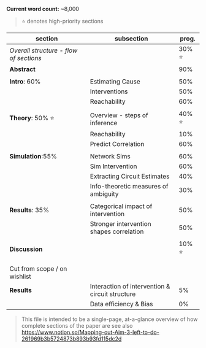 

**Current word count:** ~8,000

> ⭐️ denotes high-priority sections

| section                                | subsection                                      | prog.   |
| -------------------------------------- | ----------------------------------------------- | ------- |
| *Overall structure - flow of sections* |                                                 | 30% ⭐️ |
| **Abstract**                           |                                                 | 90%     |
|                                        |                                                 |         |
| **Intro**: 60%                         | Estimating Cause                                | 50%     |
|                                        | Interventions                                   | 50%     |
|                                        | Reachability                                    | 60%     |
|                                        |                                                 |         |
| **Theory**: 50% ⭐️                    | Overview - steps of inference                   | 40% ⭐️ |
|                                        | Reachability                                    | 10%     |
|                                        | Predict Correlation                             | 60%     |
|                                        |                                                 |         |
| **Simulation**:55%                     | Network Sims                                    | 60%     |
|                                        | Sim Intervention                                | 60%     |
|                                        | Extracting Circuit Estimates                    | 40%     |
|                                        | Info-theoretic measures of ambiguity            | 30%     |
|                                        |                                                 |         |
| **Results**: 35%                       | Categorical impact of intervention              | 50%     |
|                                        | Stronger intervention shapes correlation        | 50%     |
|                                        |                                                 |         |
| **Discussion**                         |                                                 | 10% ⭐️ |
|                                        |                                                 |         |
|                                        |                                                 |         |
| Cut from scope / on wishlist           |                                                 |         |
| **Results**                            | Interaction of intervention & circuit structure | 5%      |
|                                        | Data efficiency & Bias                          | 0%      |

> This file is intended to be a single-page, at-a-glance overview of how complete sections of the paper are
see also https://www.notion.so/Mapping-out-Aim-3-left-to-do-261969b3b5724873b893b93fd115dc2d
